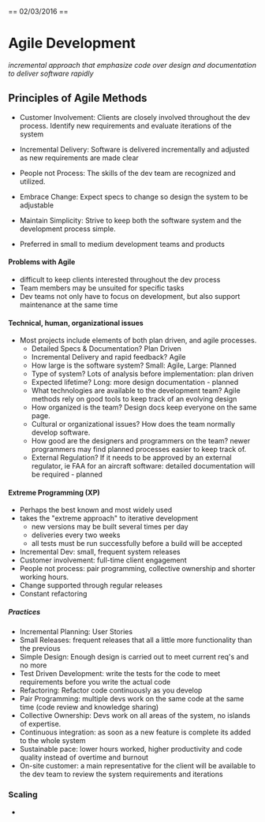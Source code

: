 == 02/03/2016 ==
# Agile Development
_incremental approach that emphasize code over design and documentation to deliver software rapidly_

## Principles of Agile Methods
- Customer Involvement: Clients are closely involved throughout the dev process. Identify new requirements and evaluate iterations of the system
- Incremental Delivery: Software is delivered incrementally and adjusted as new requirements are made clear
- People not Process: The skills of the dev team are recognized and utilized.
- Embrace Change: Expect specs to change so design the system to be adjustable
- Maintain Simplicity: Strive to keep both the software system and the development process simple.

- Preferred in small to medium development teams and products

#### Problems with Agile
- difficult to keep clients interested throughout the dev process
- Team members may be unsuited for specific tasks
- Dev teams not only have to focus on development, but also support maintenance at the same time

#### Technical, human, organizational issues
- Most projects include elements of both plan driven, and agile processes.
    - Detailed Specs & Documentation? Plan Driven
    - Incremental Delivery and rapid feedback? Agile
    - How large is the software system? Small: Agile, Large: Planned
    - Type of system? Lots of analysis before implementation: plan driven
    - Expected lifetime? Long: more design documentation - planned
    - What technologies are available to the development team? Agile methods rely on good tools to keep track of an evolving design
    - How organized is the team? Design docs keep everyone on the same page.
    - Cultural or organizational issues? How does the team normally develop software.
    - How good are the designers and programmers on the team? newer programmers may find planned processes easier to keep track of.
    - External Regulation? If it needs to be approved by an external regulator, ie FAA for an aircraft software: detailed documentation will be required - planned

#### Extreme Programming (XP)
- Perhaps the best known and most widely used
- takes the "extreme approach" to iterative development
    - new versions may be built several times per day
    - deliveries every two weeks
    - all tests must be run successfully before a build will be accepted
- Incremental Dev: small, frequent system releases
- Customer involvement: full-time client engagement
- People not process: pair programming, collective ownership and shorter working hours.
- Change supported through regular releases
- Constant refactoring

##### Practices
- Incremental Planning: User Stories
- Small Releases: frequent releases that all a little more functionality than the previous
- Simple Design: Enough design is carried out to meet current req's and no more
- Test Driven Development: write the tests for the code to meet requirements before you write the actual code
- Refactoring: Refactor code continuously as you develop
- Pair Programming: multiple devs work on the same code at the same time (code review and knowledge sharing)
- Collective Ownership: Devs work on all areas of the system, no islands of expertise.
- Continuous integration: as soon as a new feature is complete its added to the whole system
- Sustainable pace: lower hours worked, higher productivity and code quality instead of overtime and burnout
- On-site customer: a main representative for the client will be available to the dev team to review the system requirements and iterations

### Scaling
-   
